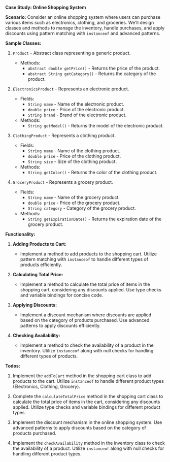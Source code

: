 **Case Study: Online Shopping System**

**Scenario:**
Consider an online shopping system where users can purchase various items such as electronics, clothing, and groceries. We'll design classes and methods to manage the inventory, handle purchases, and apply discounts using pattern matching with `instanceof` and advanced patterns.

**Sample Classes:**

1. `Product` - Abstract class representing a generic product.
    - Methods:
        - `abstract double getPrice()` - Returns the price of the product.
        - `abstract String getCategory()` - Returns the category of the product.

2. `ElectronicsProduct` - Represents an electronic product.
    - Fields:
        - `String name` - Name of the electronic product.
        - `double price` - Price of the electronic product.
        - `String brand` - Brand of the electronic product.
    - Methods:
        - `String getModel()` - Returns the model of the electronic product.

3. `ClothingProduct` - Represents a clothing product.
    - Fields:
        - `String name` - Name of the clothing product.
        - `double price` - Price of the clothing product.
        - `String size` - Size of the clothing product.
    - Methods:
        - `String getColor()` - Returns the color of the clothing product.

4. `GroceryProduct` - Represents a grocery product.
    - Fields:
        - `String name` - Name of the grocery product.
        - `double price` - Price of the grocery product.
        - `String category` - Category of the grocery product.
    - Methods:
        - `String getExpirationDate()` - Returns the expiration date of the grocery product.

**Functionality:**

1. **Adding Products to Cart:**
    - Implement a method to add products to the shopping cart. Utilize pattern matching with `instanceof` to handle different types of products efficiently.

2. **Calculating Total Price:**
    - Implement a method to calculate the total price of items in the shopping cart, considering any discounts applied. Use type checks and variable bindings for concise code.

3. **Applying Discounts:**
    - Implement a discount mechanism where discounts are applied based on the category of products purchased. Use advanced patterns to apply discounts efficiently.

4. **Checking Availability:**
    - Implement a method to check the availability of a product in the inventory. Utilize `instanceof` along with null checks for handling different types of products.

**Todos:**

1. Implement the `addToCart` method in the shopping cart class to add products to the cart. Utilize `instanceof` to handle different product types (Electronics, Clothing, Grocery).

2. Complete the `calculateTotalPrice` method in the shopping cart class to calculate the total price of items in the cart, considering any discounts applied. Utilize type checks and variable bindings for different product types.

3. Implement the discount mechanism in the online shopping system. Use advanced patterns to apply discounts based on the category of products purchased.

4. Implement the `checkAvailability` method in the inventory class to check the availability of a product. Utilize `instanceof` along with null checks for handling different product types.